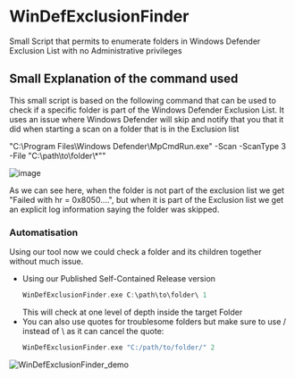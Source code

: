 # WinDefExclusionFinder
Small Script that permits to enumerate folders in Windows Defender Exclusion List with no Administrative privileges

## Small Explanation of the command used
This small script is based on the following command that can be used to check if a specific folder is part of the Windows Defender Exclusion List. It uses an issue where Windows Defender will skip and notify that you that it did when starting a scan on a folder that is in the Exclusion list

"C:\Program Files\Windows Defender\MpCmdRun.exe" -Scan -ScanType 3 -File "C:\path\to\folder\\*""

![image](https://github.com/user-attachments/assets/e416a271-6127-4911-9b89-45a51de1cfe1)

As we can see here, when the folder is not part of the exclusion list we get "Failed with hr = 0x8050....", but when it is part of the Exclusion list we get an explicit log information saying the folder was skipped.

### Automatisation
Using our tool now we could check a folder and its children together without much issue.
  - Using our Published Self-Contained Release version
     ```c
     WinDefExclusionFinder.exe C:\path\to\folder\ 1
     ```
     This will check at one level of depth inside the target Folder
  - You can also use quotes for troublesome folders but make sure to use / instead of \ as it can cancel the quote:
     ```c
     WinDefExclusionFinder.exe "C:/path/to/folder/" 2
     ```

![WinDefExclusionFinder_demo](https://github.com/user-attachments/assets/b643a8d1-1597-427b-b4eb-fe9827df19a8)
